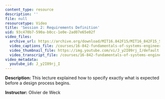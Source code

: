```yaml
---
content_type: resource
description: ''
file: null
resourcetype: Video
title: 'Session 2: Requirements Definition'
uid: 93c470b7-590a-b0cc-1e0e-2ad07e65e02f
video_files:
  archive_url: https://archive.org/download/MIT16.842F15/MIT16_842F15_S02_SPOC_300k.mp4
  video_captions_file: /courses/16-842-fundamentals-of-systems-engineering-fall-2015/80104038c1975a3cbe00823406f9c6f1_J_y2I09rj_I.vtt
  video_thumbnail_file: https://img.youtube.com/vi/J_y2I09rj_I/default.jpg
  video_transcript_file: /courses/16-842-fundamentals-of-systems-engineering-fall-2015/41de4134b97908d36729d2afc23f91f8_J_y2I09rj_I.pdf
video_metadata:
  youtube_id: J_y2I09rj_I
---
```


**Description:** This lecture explained how to specify exactly what is expected before a design process begins.

**Instructor:** Olivier de Weck